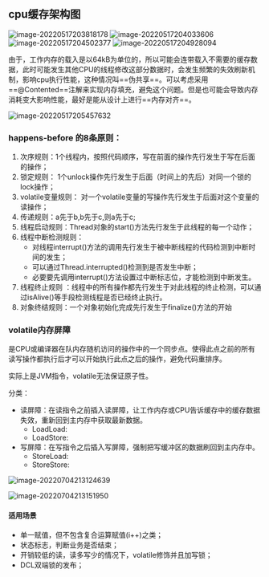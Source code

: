 ## cpu缓存架构图

![image-20220517203818178](https://github.com/hqf1117/hqf1117.github.io/assets/30412361/9cccbc17-f6fa-4ccc-85bf-1b55e47051b8)
![image-20220517204033606](https://github.com/hqf1117/hqf1117.github.io/assets/30412361/2b37633f-0511-48dd-884b-d60d7ac2d2e6)
![image-20220517204502377](https://github.com/hqf1117/hqf1117.github.io/assets/30412361/b8dd8954-df7f-46e2-9ed4-64b4440d6062)
![image-20220517204928094](https://github.com/hqf1117/hqf1117.github.io/assets/30412361/e2d48838-9b79-490b-86c0-462327416813)



​		由于，工作内存的载入是以64kB为单位的，所以可能会连带载入不需要的缓存数据，此时可能发生其他CPU的线程修改这部分数据时，会发生频繁的失效刷新机制，影响cpu执行性能，这种情况叫==伪共享==。可以考虑采用==@Contented==注解来实现内存填充，避免这个问题。但是也可能会导致内存消耗变大影响性能，最好是能从设计上进行==内存对齐==。

![image-20220517205457632](https://github.com/hqf1117/hqf1117.github.io/assets/30412361/1e60c230-3d00-4c37-aab8-a835ed6da661)


### happens-before 的8条原则：

1. 次序规则：1个线程内，按照代码顺序，写在前面的操作先行发生于写在后面的操作；
2. 锁定规则： 1个unlock操作先行发生于后面（时间上的先后）对同一个锁的lock操作；
3. volatile变量规则： 对一个volatile变量的写操作先行发生于后面对这个变量的读操作；
4. 传递规则：a先于b,b先于c,则a先于c;
5. 线程启动规则：Thread对象的start()方法先行发生于此线程的每一个动作；
6. 线程中断检测规则：
   - 对线程interrupt()方法的调用先行发生于被中断线程的代码检测到中断时间的发生；
   - 可以通过Thread.interrupted()检测到是否发生中断；
   - 必要要先调用interrupt()方法设置过中断标志位，才能检测到中断发生。
7. 线程终止规则 ：线程中的所有操作都先行发生于对此线程的终止检测，可以通过isAlive()等手段检测线程是否已经终止执行。
8. 对象终结规则：一个对象初始化完成先行发生于finalize()方法的开始

### volatile内存屏障

是CPU或编译器在队内存随机访问的操作中的一个同步点。使得此点之前的所有读写操作都执行后才可以开始执行此点之后的操作，避免代码重排序。

实际上是JVM指令，volatile无法保证原子性。

分类：

- 读屏障：在读指令之前插入读屏障，让工作内存或CPU告诉缓存中的缓存数据失效，重新回到主内存中获取最新数据。
  - LoadLoad:
  - LoadStore:
- 写屏障：在写指令之后插入写屏障，强制把写缓冲区的数据刷回到主内存中。
  - StoreLoad:
  - StoreStore:

![image-20220704213124639](https://github.com/hqf1117/hqf1117.github.io/assets/30412361/fd713100-5d79-45bc-b7f7-f2b5f0378b29)

![image-20220704213151950](https://github.com/hqf1117/hqf1117.github.io/assets/30412361/018d7d56-7b15-4b1a-b4b5-7e83bf43d172)

#### 适用场景

- 单一赋值，但不包含复合运算赋值(i++)之类；
- 状态标志，判断业务是否结束；
- 开销较低的读，读多写少的情况下，volatile修饰并且加写锁；
- DCL双端锁的发布；